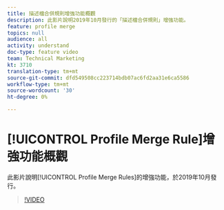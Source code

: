 ```yaml
---
title: 描述檔合併規則增強功能概觀
description: 此影片說明2019年10月發行的「描述檔合併規則」增強功能。
feature: profile merge
topics: null
audience: all
activity: understand
doc-type: feature video
team: Technical Marketing
kt: 3710
translation-type: tm+mt
source-git-commit: dfd549508cc223714bdb07ac6fd2aa31e6ca5586
workflow-type: tm+mt
source-wordcount: '30'
ht-degree: 0%

---
```



# [!UICONTROL Profile Merge Rule]增強功能概觀

此影片說明[!UICONTROL Profile Merge Rules]的增強功能，於2019年10月發行。

>[!VIDEO](https://video.tv.adobe.com/v/28976/?quality=12)

